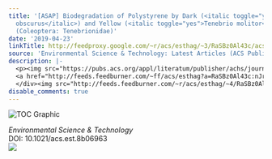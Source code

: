 ```yaml
---
title: '[ASAP] Biodegradation of Polystyrene by Dark (<italic toggle="yes">Tenebrio
  obscurus</italic>) and Yellow (<italic toggle="yes">Tenebrio molitor</italic>) Mealworms
  (Coleoptera: Tenebrionidae)'
date: '2019-04-23'
linkTitle: http://feedproxy.google.com/~r/acs/esthag/~3/RaSBz0Al43c/acs.est.8b06963
source: 'Environmental Science & Technology: Latest Articles (ACS Publications)'
description: |-
  <p><img src="https://pubs.acs.org/appl/literatum/publisher/achs/journals/content/esthag/0/esthag.ahead-of-print/acs.est.8b06963/20190423/images/medium/es-2018-06963e_0005.gif" alt="TOC Graphic"/></p><div><cite>Environmental Science & Technology</cite></div><div>DOI: 10.1021/acs.est.8b06963</div><div class="feedflare">
  <a href="http://feeds.feedburner.com/~ff/acs/esthag?a=RaSBz0Al43c:nJrRIyGI3-k:yIl2AUoC8zA"><img src="http://feeds.feedburner.com/~ff/acs/esthag?d=yIl2AUoC8zA" border="0"></img></a>
  </div><img src="http://feeds.feedburner.com/~r/acs/esthag/~4/RaSBz0Al43c" height="1" width="1" ...
disable_comments: true
---
```

<p><img src="https://pubs.acs.org/appl/literatum/publisher/achs/journals/content/esthag/0/esthag.ahead-of-print/acs.est.8b06963/20190423/images/medium/es-2018-06963e_0005.gif" alt="TOC Graphic"/></p><div><cite>Environmental Science & Technology</cite></div><div>DOI: 10.1021/acs.est.8b06963</div><div class="feedflare">
<a href="http://feeds.feedburner.com/~ff/acs/esthag?a=RaSBz0Al43c:nJrRIyGI3-k:yIl2AUoC8zA"><img src="http://feeds.feedburner.com/~ff/acs/esthag?d=yIl2AUoC8zA" border="0"></img></a>
</div><img src="http://feeds.feedburner.com/~r/acs/esthag/~4/RaSBz0Al43c" height="1" width="1" ...